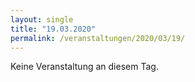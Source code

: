 ```yaml
---
layout: single
title: "19.03.2020"
permalink: /veranstaltungen/2020/03/19/
---
```


Keine Veranstaltung an diesem Tag.
